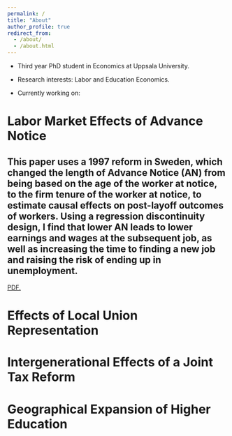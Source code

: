 ```yaml
---
permalink: /
title: "About"
author_profile: true
redirect_from: 
  - /about/
  - /about.html
---
```


* Third year PhD student in Economics at Uppsala University. 

* Research interests: Labor and Education Economics. 

* Currently working on: 

# Labor Market Effects of Advance Notice
## This paper uses a 1997 reform in Sweden, which changed the length of Advance Notice (AN) from being based on the age of the worker at notice, to the firm tenure of the worker at notice, to estimate causal effects on post-layoff outcomes of workers. Using a regression discontinuity design, I find that lower AN leads to lower earnings and wages at the subsequent job, as well as increasing the time to finding a new job and raising the risk of ending up in unemployment.
<a href="/files/advance_notice.pdf" target="_blank">PDF.</a>

# Effects of Local Union Representation 
# Intergenerational Effects of a Joint Tax Reform
# Geographical Expansion of Higher Education
